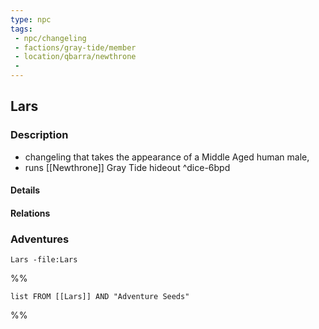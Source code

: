 ```yaml
---
type: npc
tags:
 - npc/changeling
 - factions/gray-tide/member
 - location/qbarra/newthrone
 - 
---
```


## Lars

### Description
- changeling that takes the appearance of a Middle Aged human male, 
- runs [[Newthrone]] Gray Tide hideout^dice-6bpd

#### Details

#### Relations


### Adventures
```query
Lars -file:Lars
```

%%
```dataview
list FROM [[Lars]] AND "Adventure Seeds"
```
%%